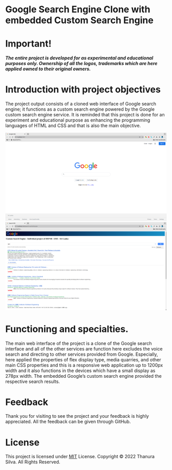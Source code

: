 # Google Search Engine Clone with embedded Custom Search Engine

# Important!

***The entire project is developed for as experimental and educational purposes only. Ownership of all the logos, trademarks which are here applied owned to their original owners.***

# Introduction with project objectives

The project output consists of a cloned web interface of Google search engine; it functions as a custom search engine powered by the Google custom search engine service. It is reminded that this project is done for an experiment and educational purpose as enhancing the programming languages of HTML and CSS and that is also the main objective.

![This is sceens of the application](./img/screen1.png)
![This is sceens of the application](./img/screen2.png)

# Functioning and specialties.

The main web interface of the project is a clone of the Google search interface and all of the other services are function here excludes the voice search and directing to other services provided from Google. Especially,  here applied the properties of flex display type, media quarries, and other main CSS properties and this is a responsive web application up to 1200px width and it also functions in the devices which have a small display as 278px width.
The embedded Google’s custom search engine provided the respective search results.

# Feedback

Thank you for visiting to see the project and your feedback is highly appreciated. All the feedback can be given through GitHub.

# License

This project is licensed under [MIT](license.txt) License.
Copyright © 2022 Thanura Silva. All Rights Reserved. 